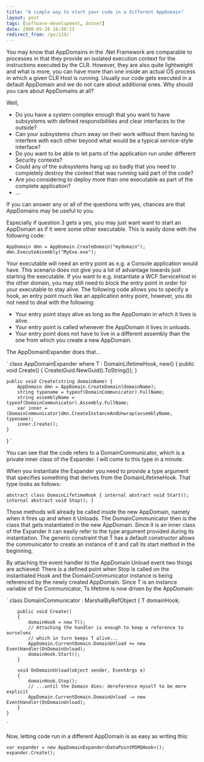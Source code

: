 ```yaml
---
title: "A simple way to start your code in a different AppDomain"
layout: post
tags: [software-development, dotnet]
date: 2008-05-20 16:50:13
redirect_from: /go/124/
---
```


You may know that AppDomains in the .Net Framework are comparable to processes in that they provide an isolated execution context for the instructions executed by the CLR. However, they are also quite lightweight and what is more, you can have more than one inside an actual OS process in which a given CLR Host is running. Usually our code gets executed in a default AppDomain and we do not care about additional ones. Why should you care about AppDomains at all?

Well, 

*   Do you have a system complex enough that you want to have subsystems with defined responsibilities and clear interfaces to the outside?
*   Can your subsystems churn away on their work without them having to interfere with each other beyond what would be a typical service-style interface?
*   Do you want to be able to let parts of the application run under different Security contexts?
*   Could any of the subsystems hang up so badly that you need to completely destroy the context that was running said part of the code?
*   Are you considering to deploy more than one executable as part of the complete application?
*   ...

If you can answer any or all of the questions with yes, chances are that AppDomains may be useful to you.

Especially if question 3 gets a yes, you may just want want to start an AppDomain as if it were some other executable. This is easily done with the following code:

`
AppDomain dmn = AppDomain.CreateDomain("mydomain");
dmn.ExecuteAssembly("MyExe.exe");
`

Your executable will need an entry point as e.g. a Console application would have. This scenario does not give you a lot of advantage towards just starting the executable. If you want to e.g. instantiate a WCF ServiceHost in the other domain, you may still need to block the entry point in order for your executable to stay alive.
The following code allows you to specify a hook, an entry point much like an application entry point, however, you do not need to deal with the following:

*   Your entry point stays alive as long as the AppDomain in which it lives is alive.
*   Your entry point is called whenever the AppDomain it lives in unloads.
*   Your entry point does not have to live in a different assembly than the one from which you create a new AppDomain.

The AppDomainExpander does that...

`
class AppDomainExpander<T> where T : DomainLifetimeHook, new()
{
    public void Create()
    {
        Create(Guid.NewGuid().ToString());
    }

    public void Create(string domainName) {
        AppDomain dmn = AppDomain.CreateDomain(domainName);
        string typename = typeof(DomainCommunicator).FullName;
        string assemblyName = typeof(DomainCommunicator).Assembly.FullName;
        var inner = (DomainCommunicator)dmn.CreateInstanceAndUnwrap(assemblyName, typename);
        inner.Create();
    }
}
`

You can see that the code refers to a DomainCommunicator, which is a private inner class of the Expander. I will come to this type in a minute.

When you instantiate the Expander you need to provide a type argument that specifies something that derives from the DomainLifetimeHook. That type looks as follows:

`
abstract class DomainLifetimeHook
{
  internal abstract void Start();
  internal abstract void Stop();
}
`

Those methods will already be called inside the new AppDomain, namely when it fires up and when it Unloads.
The DomainCommunicator then is the class that gets instantiated in the new AppDomain. Since it is an inner class of the Expander it can easily refer to the type argument provided during its instantiation. The generic constraint that T has a default constructor allows the communicator to create an instance of it and call its start method in the beginning.

By attaching the event handler to the AppDomain Unload event two things are achieved: There is a defined point when Stop is called on the instantiated Hook and the DomainCommunicator instance is being referenced by the newly created AppDomain. Since T is an instance variable of the Communicator, Ts lifetime is now driven by the AppDomain:

`
    class DomainCommunicator : MarshalByRefObject
    {
        T domainHook;

        public void Create()
        {
            domainHook = new T();
            // Attaching the handler is enough to keep a reference to ourselves
            // which in turn keeps T alive...
            AppDomain.CurrentDomain.DomainUnload += new EventHandler(OnDomainUnload);
            domainHook.Start();
        }

        void OnDomainUnload(object sender, EventArgs e)
        {
            domainHook.Stop();
            // ...until the Domain dies: dereference myself to be more explicit
            AppDomain.CurrentDomain.DomainUnload -= new EventHandler(OnDomainUnload);
        }
    }
`

Now, letting code run in a different AppDomain is as easy as writing this:

`
var expander = new AppDomainExpander<DataPointMSMQHook>();
expander.Create();
`
